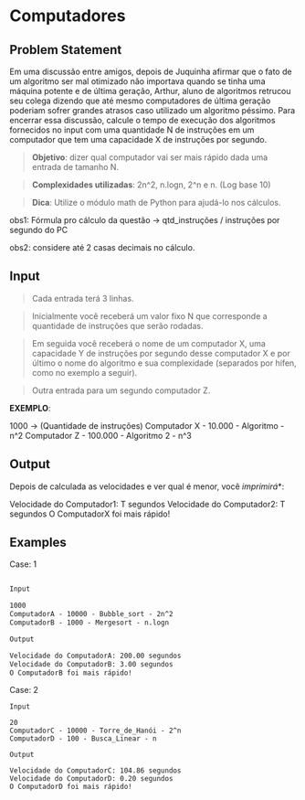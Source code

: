 # Computadores

## Problem Statement

Em uma discussão entre amigos, depois de Juquinha afirmar que o fato de um algoritmo ser mal otimizado não importava quando se tinha uma máquina potente e de última geração, Arthur, aluno de algoritmos retrucou seu colega dizendo que até mesmo computadores de última geração poderiam sofrer grandes atrasos caso utilizado um algoritmo péssimo. Para encerrar essa discussão, calcule o tempo de execução dos algoritmos fornecidos no input com uma quantidade N de instruções em um computador que tem uma capacidade X de instruções por segundo.

> **Objetivo**: dizer qual computador vai ser mais rápido dada uma entrada de tamanho N.

> **Complexidades utilizadas**: 2n^2, n.logn, 2^n e n. (Log base 10)

> **Dica**: Utilize o módulo math de Python para ajudá-lo nos cálculos.

obs1: Fórmula pro cálculo da questão → qtd_instruções / instruções por segundo do PC

obs2: considere até 2 casas decimais no cálculo.

## Input

> Cada entrada terá 3 linhas.

> Inicialmente você receberá um valor fixo N que corresponde a quantidade de instruções que serão rodadas.

> Em seguida você receberá o nome de um computador X, uma capacidade Y de instruções por segundo desse computador X e por último o nome do algoritmo e sua complexidade (separados por hífen, como no exemplo a seguir).

> Outra entrada para um segundo computador Z.

**EXEMPLO**:

1000 → (Quantidade de instruções)
Computador X - 10.000 - Algoritmo - n^2
Computador Z - 100.000 - Algoritmo 2 - n^3

## Output

Depois de calculada as velocidades e ver qual é menor, você *imprimirá**:

Velocidade do Computador1: T segundos
Velocidade do Computador2: T segundos
O ComputadorX foi mais rápido!

## Examples

Case: 1
```markdown

Input

1000
ComputadorA - 10000 - Bubble_sort - 2n^2
ComputadorB - 1000 - Mergesort - n.logn

Output

Velocidade do ComputadorA: 200.00 segundos
Velocidade do ComputadorB: 3.00 segundos
O ComputadorB foi mais rápido!
```

Case: 2
```
Input

20
ComputadorC - 10000 - Torre_de_Hanói - 2^n
ComputadorD - 100 - Busca_Linear - n

Output

Velocidade do ComputadorC: 104.86 segundos
Velocidade do ComputadorD: 0.20 segundos
O ComputadorD foi mais rápido!
```